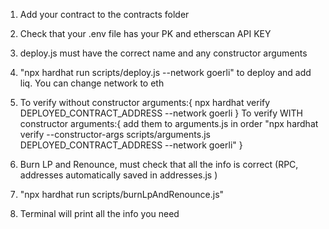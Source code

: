 1. Add your contract to the contracts folder

2. Check that your .env file has your PK and etherscan API KEY

3. deploy.js must have the correct name and any constructor arguments

4. "npx hardhat run scripts/deploy.js --network goerli" to deploy and add liq. You can change network to eth

5. To verify without constructor arguments:{
   npx hardhat verify DEPLOYED_CONTRACT_ADDRESS --network goerli
   }
   To verify WITH constructor arguments:{
   add them to arguments.js in order
   "npx hardhat verify --constructor-args scripts/arguments.js DEPLOYED_CONTRACT_ADDRESS --network goerli"
   }

6. Burn LP and Renounce, must check that all the info is correct (RPC, addresses automatically saved in addresses.js )

7. "npx hardhat run scripts/burnLpAndRenounce.js"

8. Terminal will print all the info you need
